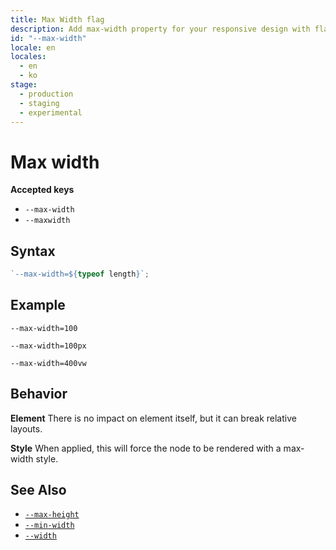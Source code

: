 ```yaml
---
title: Max Width flag
description: Add max-width property for your responsive design with flags.
id: "--max-width"
locale: en
locales:
  - en
  - ko
stage:
  - production
  - staging
  - experimental
---
```


# Max width

**Accepted keys**

- `--max-width`
- `--maxwidth`

## Syntax

```ts
`--max-width=${typeof length}`;
```

## Example

```
--max-width=100

--max-width=100px

--max-width=400vw
```

## Behavior

**Element**
There is no impact on element itself, but it can break relative layouts.

**Style**
When applied, this will force the node to be rendered with a max-width style.

## See Also

- [`--max-height`](./--max-height)
- [`--min-width`](./--max-width)
- [`--width`](./--max-width)
